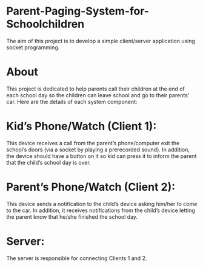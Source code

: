 # Parent-Paging-System-for-Schoolchildren
The aim of this project is to develop a simple client/server application using socket programming. 
# About
This project is dedicated to help parents call their children at the end of each
school day so the children can leave school and go to their parents' car.
Here are the details of each system component:
# Kid’s Phone/Watch (Client 1): 
This device receives a call from the parent’s
phone/computer exit the school’s doors (via a socket by playing a prerecorded sound). In addition, the device should have a button on it so kid can
press it to inform the parent that the child’s school day is over.

# Parent’s Phone/Watch (Client 2): 
This device sends a notification to the
child’s device asking him/her to come to the car. In addition, it receives
notifications from the child’s device letting the parent know that he/she
finished the school day.

# Server:
The server is responsible for connecting Clients 1 and 2.
